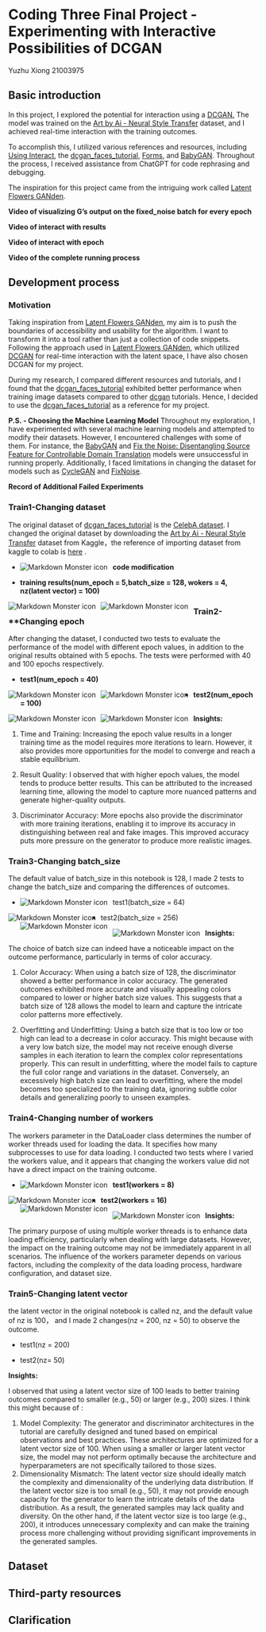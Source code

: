 # Coding Three Final Project -Experimenting with Interactive Possibilities of DCGAN

Yuzhu Xiong 21003975

## Basic introduction

In this project, I explored the potential for interaction using a [DCGAN.](https://arxiv.org/abs/1511.06434) The model was trained on the [Art by Ai - Neural Style Transfer](https://www.kaggle.com/datasets/vbookshelf/art-by-ai-neural-style-transfer) dataset, and I achieved real-time interaction with the training outcomes.

To accomplish this, I utilized various references and resources, including [Using Interact](https://colab.research.google.com/drive/1CXrsbypB-BZY6J6fvsrUgogBGof5gedN#scrollTo=3noK7P5_9gpv), the [dcgan_faces_tutorial](https://colab.research.google.com/github/pytorch/tutorials/blob/gh-pages/_downloads/5f81194dd43910d586578638f83205a3/dcgan_faces_tutorial.ipynb#scrollTo=qBfeHTsY_NuQ), [Forms](https://colab.research.google.com/notebooks/forms.ipynb#scrollTo=ig8PIYeLtM8g), and [BabyGAN](https://colab.research.google.com/github/tg-bomze/BabyGAN/blob/master/BabyGAN_(ENG).ipynb). Throughout the process, I received assistance from ChatGPT for code rephrasing and debugging.

The inspiration for this project came from the intriguing work called [Latent Flowers GANden](https://observablehq.com/@stwind/latent-flowers-ganden).

**Video of visualizing G’s output on the fixed_noise batch for every epoch**

**Video of interact with results**

**Video of interact with epoch**

**Video of the complete running process**

## Development process

### Motivation
Taking inspiration from [Latent Flowers GANden](https://observablehq.com/@stwind/latent-flowers-ganden), my aim is to push the boundaries of accessibility and usability for the algorithm. I want to transform it into a tool rather than just a collection of code snippets. Following the approach used in [Latent Flowers GANden](https://observablehq.com/@stwind/latent-flowers-ganden), which utilized [DCGAN](https://arxiv.org/abs/1511.06434)  for real-time interaction with the latent space, I have also chosen DCGAN for my project.

During my research, I compared different resources and tutorials, and I found that the [dcgan_faces_tutorial](https://colab.research.google.com/github/pytorch/tutorials/blob/gh-pages/_downloads/5f81194dd43910d586578638f83205a3/dcgan_faces_tutorial.ipynb#scrollTo=qBfeHTsY_NuQ) exhibited better performance when training image datasets compared to other [dcgan](https://colab.research.google.com/github/tensorflow/docs/blob/master/site/en/tutorials/generative/dcgan.ipynb) tutorials. Hence, I decided to use the [dcgan_faces_tutorial](https://colab.research.google.com/github/pytorch/tutorials/blob/gh-pages/_downloads/5f81194dd43910d586578638f83205a3/dcgan_faces_tutorial.ipynb#scrollTo=qBfeHTsY_NuQ) as a reference for my project.

**P.S. - Choosing the Machine Learning Model**
Throughout my exploration, I have experimented with several machine learning models and attempted to modify their datasets. However, I encountered challenges with some of them. For instance, the [BabyGAN](https://github.com/tg-bomze/BabyGAN) and [Fix the Noise: Disentangling Source Feature for Controllable Domain Translation](https://github.com/LeeDongYeun/FixNoise) models were unsuccessful in running properly. Additionally, I faced limitations in changing the dataset for models such as [CycleGAN](https://github.com/junyanz/pytorch-CycleGAN-and-pix2pix) and [FixNoise](https://github.com/LeeDongYeun/FixNoise).

**Record of Additional Failed Experiments**



### Train1-**Changing dataset**

The original dataset of  [dcgan_faces_tutorial](https://colab.research.google.com/github/pytorch/tutorials/blob/gh-pages/_downloads/5f81194dd43910d586578638f83205a3/dcgan_faces_tutorial.ipynb#scrollTo=qBfeHTsY_NuQ) is the [CelebA dataset](http://mmlab.ie.cuhk.edu.hk/projects/CelebA.html). I changed the original dataset by  downloading the [Art by Ai - Neural Style Transfer](https://www.kaggle.com/datasets/vbookshelf/art-by-ai-neural-style-transfer) dataset from Kaggle，the reference of importing dataset from kaggle to colab is [here](https://www.analyticsvidhya.com/blog/2021/06/how-to-load-kaggle-datasets-directly-into-google-colab/) .

- **code modification**
<img src="https://github.com/ZoeXiongyyy/Coding-Three/blob/main/FinalProject/Video%26Pic/Screenshot%202023-06-14%20at%2011.17.13.png"
     alt="Markdown Monster icon"
     style="float: left; margin-right: 10px;" />

- **training results(num_epoch = 5,batch_size = 128, wokers = 4, nz(latent vector) = 100)**

<img src="https://github.com/ZoeXiongyyy/Coding-Three/blob/main/FinalProject/Video%26Pic/epoch%20%3D%205.png"
     alt="Markdown Monster icon"
     style="float: left; margin-right: 10px;" />
     
<img src="https://github.com/ZoeXiongyyy/Coding-Three/blob/main/FinalProject/Video%26Pic/5epoch.png"
     alt="Markdown Monster icon"
     style="float: left; margin-right: 10px;" />

### Train2-**Changing epoch

After changing the dataset, I conducted two tests to evaluate the performance of the model with different epoch values, in addition to the original results obtained with 5 epochs. The tests were performed with 40 and 100 epochs respectively.

- **test1(num_epoch = 40)**

<img src="https://github.com/ZoeXiongyyy/Coding-Three/blob/main/FinalProject/Video%26Pic/epoch%20%3D%2040.png"
     alt="Markdown Monster icon"
     style="float: left; margin-right: 10px;" />

<img src="https://github.com/ZoeXiongyyy/Coding-Three/blob/main/FinalProject/Video%26Pic/40epoch.png"
     alt="Markdown Monster icon"
     style="float: left; margin-right: 10px;" />
     
- **test2(num_epoch = 100)**

<img src="https://github.com/ZoeXiongyyy/Coding-Three/blob/main/FinalProject/Video%26Pic/epoch%20%3D%20100.png"
     alt="Markdown Monster icon"
     style="float: left; margin-right: 10px;" />

<img src="https://github.com/ZoeXiongyyy/Coding-Three/blob/main/FinalProject/Video%26Pic/100epoch.png"
     alt="Markdown Monster icon"
     style="float: left; margin-right: 10px;" />
     
**Insights:** 

1. Time and Training: Increasing the epoch value results in a longer training time as the model requires more iterations to learn. However, it also provides more opportunities for the model to converge and reach a stable equilibrium.
 
2. Result Quality: I observed that with higher epoch values, the model tends to produce better results. This can be attributed to the increased learning time, allowing the model to capture more nuanced patterns and generate higher-quality outputs.

3. Discriminator Accuracy: More epochs also provide the discriminator with more training iterations, enabling it to improve its accuracy in distinguishing between real and fake images. This improved accuracy puts more pressure on the generator to produce more realistic images.

### Train3-Changing batch_size
The default value of batch_size in this notebook  is 128, I made 2 tests to change the batch_size and comparing the differences of outcomes.

- test1(batch_size = 64)
<img src="https://github.com/ZoeXiongyyy/Coding-Three/blob/main/FinalProject/Video%26Pic/batch_size%20%3D%2064.png"
     alt="Markdown Monster icon"
     style="float: left; margin-right: 10px;" />

<img src="https://github.com/ZoeXiongyyy/Coding-Three/blob/main/FinalProject/Video%26Pic/batch64.png"
     alt="Markdown Monster icon"
     style="float: left; margin-right: 10px;" />

- test2(batch_size  = 256)
<img src="https://github.com/ZoeXiongyyy/Coding-Three/blob/main/FinalProject/Video%26Pic/batch_size%20%3D%20256.png"
     alt="Markdown Monster icon"
     style="float: left; margin-right: 10px;" />

<img src="https://github.com/ZoeXiongyyy/Coding-Three/blob/main/FinalProject/Video%26Pic/batch256.png"
     alt="Markdown Monster icon"
     style="float: left; margin-right: 10px;" />

**Insights:** 

The choice of batch size can indeed have a noticeable impact on the outcome performance, particularly in terms of color accuracy.

1. Color Accuracy: When using a batch size of 128, the discriminator showed a better performance in color accuracy. The generated outcomes exhibited more accurate and visually appealing colors compared to lower or higher batch size values. This suggests that a batch size of 128 allows the model to learn and capture the intricate color patterns more effectively.

2. Overfitting and Underfitting: Using a batch size that is too low or too high can lead to a decrease in color accuracy. This might because with a very low batch size, the model may not receive enough diverse samples in each iteration to learn the complex color representations properly. This can result in underfitting, where the model fails to capture the full color range and variations in the dataset. Conversely, an excessively high batch size can lead to overfitting, where the model becomes too specialized to the training data, ignoring subtle color details and generalizing poorly to unseen examples.

### Train4-**Changing number of workers**

The workers parameter in the DataLoader class determines the number of worker threads used for loading the data. It specifies how many subprocesses to use for data loading. I conducted two tests where I varied the workers value, and it appears that changing the workers value did not have a direct impact on the training outcome.

- **test1(workers = 8)**
<img src="https://github.com/ZoeXiongyyy/Coding-Three/blob/main/FinalProject/Video%26Pic/workers%20%3D%208.png"
     alt="Markdown Monster icon"
     style="float: left; margin-right: 10px;" />

<img src="https://github.com/ZoeXiongyyy/Coding-Three/blob/main/FinalProject/Video%26Pic/8workers.png"
     alt="Markdown Monster icon"
     style="float: left; margin-right: 10px;" />

- **test2(workers = 16)**
<img src="https://github.com/ZoeXiongyyy/Coding-Three/blob/main/FinalProject/Video%26Pic/workers%20%3D%2016.png"
     alt="Markdown Monster icon"
     style="float: left; margin-right: 10px;" />

<img src="https://github.com/ZoeXiongyyy/Coding-Three/blob/main/FinalProject/Video%26Pic/16workers.png"
     alt="Markdown Monster icon"
     style="float: left; margin-right: 10px;" />

**Insights:** 

The primary purpose of using multiple worker threads is to enhance data loading efficiency, particularly when dealing with large datasets. However, the impact on the training outcome may not be immediately apparent in all scenarios. The influence of the workers parameter depends on various factors, including the complexity of the data loading process, hardware configuration, and dataset size.

### Train5-**Changing latent vector**

the latent vector in the original notebook is called nz, and the default value of nz is 100， and I made 2 changes(nz = 200, nz = 50) to observe the outcome.

- test1(nz = 200)


- test2(nz= 50)

**Insights:** 

I observed that using a latent vector size of 100 leads to better training outcomes compared to smaller (e.g., 50) or larger (e.g., 200) sizes. I think this might because of :

1. Model Complexity: The generator and discriminator architectures in the tutorial are carefully designed and tuned based on empirical observations and best practices. These architectures are optimized for a latent vector size of 100. When using a smaller or larger latent vector size, the model may not perform optimally because the architecture and hyperparameters are not specifically tailored to those sizes.
2. Dimensionality Mismatch: The latent vector size should ideally match the complexity and dimensionality of the underlying data distribution. If the latent vector size is too small (e.g., 50), it may not provide enough capacity for the generator to learn the intricate details of the data distribution. As a result, the generated samples may lack quality and diversity. On the other hand, if the latent vector size is too large (e.g., 200), it introduces unnecessary complexity and can make the training process more challenging without providing significant improvements in the generated samples.


## Dataset

## Third-party resources

## Clarification


